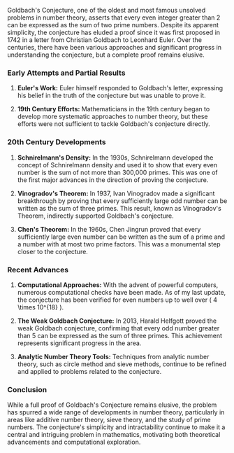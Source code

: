Goldbach's Conjecture, one of the oldest and most famous unsolved problems in number theory, asserts that every even integer greater than 2 can be expressed as the sum of two prime numbers. Despite its apparent simplicity, the conjecture has eluded a proof since it was first proposed in 1742 in a letter from Christian Goldbach to Leonhard Euler. Over the centuries, there have been various approaches and significant progress in understanding the conjecture, but a complete proof remains elusive.

### Early Attempts and Partial Results

1. **Euler's Work:** Euler himself responded to Goldbach's letter, expressing his belief in the truth of the conjecture but was unable to prove it.

2. **19th Century Efforts:** Mathematicians in the 19th century began to develop more systematic approaches to number theory, but these efforts were not sufficient to tackle Goldbach's conjecture directly.

### 20th Century Developments

1. **Schnirelmann's Density:** In the 1930s, Schnirelmann developed the concept of Schnirelmann density and used it to show that every even number is the sum of not more than 300,000 primes. This was one of the first major advances in the direction of proving the conjecture.

2. **Vinogradov's Theorem:** In 1937, Ivan Vinogradov made a significant breakthrough by proving that every sufficiently large odd number can be written as the sum of three primes. This result, known as Vinogradov's Theorem, indirectly supported Goldbach's conjecture.

3. **Chen's Theorem:** In the 1960s, Chen Jingrun proved that every sufficiently large even number can be written as the sum of a prime and a number with at most two prime factors. This was a monumental step closer to the conjecture.

### Recent Advances

1. **Computational Approaches:** With the advent of powerful computers, numerous computational checks have been made. As of my last update, the conjecture has been verified for even numbers up to well over \( 4 \times 10^{18} \).

2. **The Weak Goldbach Conjecture:** In 2013, Harald Helfgott proved the weak Goldbach conjecture, confirming that every odd number greater than 5 can be expressed as the sum of three primes. This achievement represents significant progress in the area.

3. **Analytic Number Theory Tools:** Techniques from analytic number theory, such as circle method and sieve methods, continue to be refined and applied to problems related to the conjecture.

### Conclusion

While a full proof of Goldbach's Conjecture remains elusive, the problem has spurred a wide range of developments in number theory, particularly in areas like additive number theory, sieve theory, and the study of prime numbers. The conjecture's simplicity and intractability continue to make it a central and intriguing problem in mathematics, motivating both theoretical advancements and computational exploration.